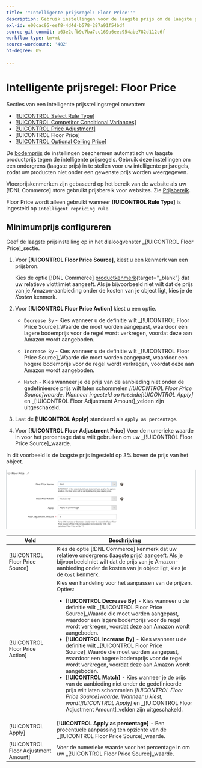 ```yaml
---
title: '"Intelligente prijsregel: Floor Price'''
description: Gebruik instellingen voor de laagste prijs om de laagste prijs te bepalen voor een intelligente prijsregel voor het beheren van je Amazon-aanbiedingen.
exl-id: e00cac95-eef8-4d4d-b578-287a91f54bdf
source-git-commit: b63e2cfb9c7ba7cc169a6eec954abe782d112c6f
workflow-type: tm+mt
source-wordcount: '402'
ht-degree: 0%

---
```


# Intelligente prijsregel: Floor Price

Secties van een intelligente prijsstellingsregel omvatten:

- [[!UICONTROL Select Rule Type]](./intelligent-repricing-rules.md)
- [[!UICONTROL Competitor Conditional Variances]](./competitor-conditional-variances.md)
- [[!UICONTROL Price Adjustment]](./price-adjustment.md)
- [!UICONTROL Floor Price]
- [[!UICONTROL Optional Ceiling Price]](./optional-ceiling-price.md)

De [bodemprijs](./floor-price.md) de instellingen beschermen automatisch uw laagste productprijs tegen de intelligente prijsregels. Gebruik deze instellingen om een ondergrens (laagste prijs) in te stellen voor uw intelligente prijsregels, zodat uw producten niet onder een gewenste prijs worden weergegeven.

Vloerprijskenmerken zijn gebaseerd op het bereik van de website als uw [!DNL Commerce] store gebruikt prijsbereik voor websites. Zie [Prijsbereik](./price-scope.md).

Floor Price wordt alleen gebruikt wanneer **[!UICONTROL Rule Type]** is ingesteld op `Intelligent repricing rule`.

## Minimumprijs configureren

Geef de laagste prijsinstelling op in het dialoogvenster _[!UICONTROL Floor Price]_sectie.

1. Voor **[!UICONTROL Floor Price Source]**, kiest u een kenmerk van een prijsbron.

   Kies de optie [!DNL Commerce] [productkenmerk](https://docs.magento.com/user-guide/catalog/product-attributes.html){target="_blank"} dat uw relatieve vlottlimiet aangeeft. Als je bijvoorbeeld niet wilt dat de prijs van je Amazon-aanbieding onder de kosten van je object ligt, kies je de *Kosten* kenmerk.

1. Voor **[!UICONTROL Floor Price Action]** kiest u een optie.

   - `Decrease By` - Kies wanneer u de definitie wilt _[!UICONTROL Floor Price Source]_Waarde die moet worden aangepast, waardoor een lagere bodemprijs voor de regel wordt verkregen, voordat deze aan Amazon wordt aangeboden.

   - `Increase By` - Kies wanneer u de definitie wilt _[!UICONTROL Floor Price Source]_Waarde die moet worden aangepast, waardoor een hogere bodemprijs voor de regel wordt verkregen, voordat deze aan Amazon wordt aangeboden.

   - `Match` - Kies wanneer je de prijs van de aanbieding niet onder de gedefinieerde prijs wilt laten schommelen _[!UICONTROL Floor Price Source]_waarde. Wanneer ingesteld op `Match`de_[!UICONTROL Apply]_ en _[!UICONTROL Floor Adjustment Amount]_velden zijn uitgeschakeld.

1. Laat de **[!UICONTROL Apply]** standaard als `Apply as percentage`.

1. Voor **[!UICONTROL Floor Adjustment Price]** Voer de numerieke waarde in voor het percentage dat u wilt gebruiken om uw _[!UICONTROL Floor Price Source]_waarde.

In dit voorbeeld is de laagste prijs ingesteld op 3% boven de prijs van het object.

![Voorbeeld van een intelligente prijsregel - minimumprijs](assets/ob-intelligent-pricde-rule-floor-price.png)

| Veld | Beschrijving |
|--- |--- |
| [!UICONTROL Floor Price Source] | Kies de optie [!DNL Commerce] kenmerk dat uw relatieve ondergrens (laagste prijs) aangeeft. Als je bijvoorbeeld niet wilt dat de prijs van je Amazon-aanbieding onder de kosten van je object ligt, kies je de `Cost` kenmerk. |
| [!UICONTROL Floor Price Action] | Kies een handeling voor het aanpassen van de prijzen. Opties:<ul><li>**[!UICONTROL Decrease By]** - Kies wanneer u de definitie wilt _[!UICONTROL Floor Price Source]_Waarde die moet worden aangepast, waardoor een lagere bodemprijs voor de regel wordt verkregen, voordat deze aan Amazon wordt aangeboden.</li><li>**[!UICONTROL Increase By]** - Kies wanneer u de definitie wilt _[!UICONTROL Floor Price Source]_Waarde die moet worden aangepast, waardoor een hogere bodemprijs voor de regel wordt verkregen, voordat deze aan Amazon wordt aangeboden.</li><li>**[!UICONTROL Match]** - Kies wanneer je de prijs van de aanbieding niet onder de gedefinieerde prijs wilt laten schommelen _[!UICONTROL Floor Price Source]_waarde. Wanneer u kiest, wordt_[!UICONTROL Apply]_ en _[!UICONTROL Floor Adjustment Amount]_velden zijn uitgeschakeld.</li></ul> |
| [!UICONTROL Apply] | **[!UICONTROL Apply as percentage]** - Een procentuele aanpassing ten opzichte van de _[!UICONTROL Floor Price Source]_waarde. |
| [!UICONTROL Floor Adjustment Amount] | Voer de numerieke waarde voor het percentage in om uw _[!UICONTROL Floor Price Source]_waarde. |
